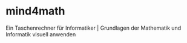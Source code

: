 # mind4math
Ein Taschenrechner für Informatiker | Grundlagen der Mathematik und Informatik visuell anwenden
